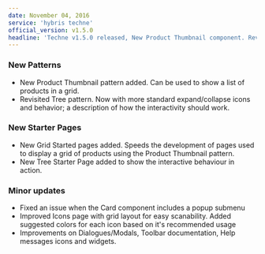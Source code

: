 ```yaml
---
date: November 04, 2016
service: 'hybris techne'
official_version: v1.5.0
headline: 'Techne v1.5.0 released, New Product Thumbnail component. Revisited Tree pattern.'
---
```


<h3>New Patterns</h3>
<ul>
	<li>New Product Thumbnail pattern added. Can be used to show a list of products in a grid.</li>
	<li>Revisited Tree pattern. Now with more standard expand/collapse icons and behavior; a description of how the interactivity should work.</li>
</ul>

<h3>New Starter Pages</h3>
<ul>
	<li>New Grid Started pages added. Speeds the development of pages used to display a grid of products using the Product Thumbnail pattern.</li>
	<li>New Tree Starter Page added to show the interactive behaviour in action.</li>
</ul>

<h3>Minor updates</h3>
<ul>
    <li>Fixed an issue when the Card component includes a popup submenu</li>
    <li>Improved Icons page with grid layout for easy scanability. Added suggested colors for each icon based on it's recommended usage</li>
    <li>Improvements on Dialogues/Modals, Toolbar documentation, Help messages icons and widgets.</li>
</ul>

